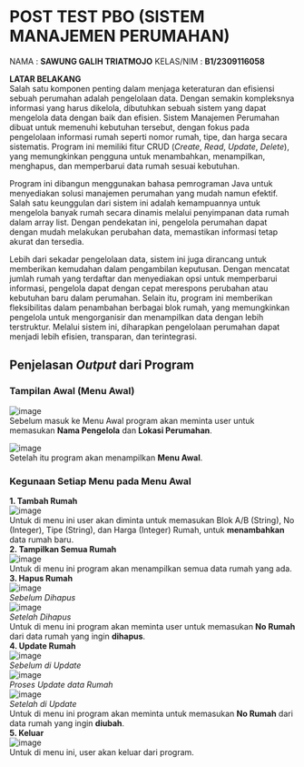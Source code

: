 # POST TEST PBO (SISTEM MANAJEMEN PERUMAHAN)
NAMA : **SAWUNG GALIH TRIATMOJO**
KELAS/NIM : **B1/2309116058**    

**LATAR BELAKANG**  
Salah satu komponen penting dalam menjaga keteraturan dan efisiensi sebuah perumahan adalah pengelolaan data. Dengan semakin kompleksnya informasi yang harus dikelola, dibutuhkan sebuah sistem yang dapat mengelola data dengan baik dan efisien. Sistem Manajemen Perumahan dibuat untuk memenuhi kebutuhan tersebut, dengan fokus pada pengelolaan informasi rumah seperti nomor rumah, tipe, dan harga secara sistematis. Program ini memiliki fitur CRUD (*Create*, *Read*, *Update*, *Delete*), yang memungkinkan pengguna untuk menambahkan, menampilkan, menghapus, dan memperbarui data rumah sesuai kebutuhan.

Program ini dibangun menggunakan bahasa pemrograman Java untuk menyediakan solusi manajemen perumahan yang mudah namun efektif. Salah satu keunggulan dari sistem ini adalah kemampuannya untuk mengelola banyak rumah secara dinamis melalui penyimpanan data rumah dalam array list. Dengan pendekatan ini, pengelola perumahan dapat dengan mudah melakukan perubahan data, memastikan informasi tetap akurat dan tersedia.

Lebih dari sekadar pengelolaan data, sistem ini juga dirancang untuk memberikan kemudahan dalam pengambilan keputusan. Dengan mencatat jumlah rumah yang terdaftar dan menyediakan opsi untuk memperbarui informasi, pengelola dapat dengan cepat merespons perubahan atau kebutuhan baru dalam perumahan. Selain itu, program ini memberikan fleksibilitas dalam penambahan berbagai blok rumah, yang memungkinkan pengelola untuk mengorganisir dan menampilkan data dengan lebih terstruktur. Melalui sistem ini, diharapkan pengelolaan perumahan dapat menjadi lebih efisien, transparan, dan terintegrasi.

## Penjelasan *Output* dari Program
### Tampilan Awal (Menu Awal)
![image](https://github.com/user-attachments/assets/f40c3700-a5b0-4ca6-9a04-44bc69749365)  
Sebelum masuk ke Menu Awal program akan meminta user untuk memasukan **Nama Pengelola** dan **Lokasi Perumahan**.

![image](https://github.com/user-attachments/assets/9dea260d-845e-4bd9-896d-489606af7a05)  
Setelah itu program akan menampilkan **Menu Awal**.

### Kegunaan Setiap Menu pada Menu Awal
**1. Tambah Rumah**  
![image](https://github.com/user-attachments/assets/cf77e452-2b96-4d86-acd5-040f5badf432)  
Untuk di menu ini user akan diminta untuk memasukan Blok A/B (String), No (Integer), Tipe (String), dan Harga (Integer) Rumah, untuk **menambahkan** data rumah baru.  
**2. Tampilkan Semua Rumah**  
![image](https://github.com/user-attachments/assets/189aa8d9-bc21-40c3-b586-8af8c201d572)   
Untuk di menu ini program akan menampilkan semua data rumah yang ada.  
**3. Hapus Rumah**  
![image](https://github.com/user-attachments/assets/f0a85624-05ee-487e-9417-b03b5dd87d51)  
*Sebelum Dihapus*  
![image](https://github.com/user-attachments/assets/c82b62bd-342a-4e26-a26a-0a6919e2b270)  
*Setelah Dihapus*  
Untuk di menu ini program akan meminta user untuk memasukan **No Rumah** dari data rumah yang ingin **dihapus**.  
**4. Update Rumah**  
![image](https://github.com/user-attachments/assets/ee134401-f100-4e4d-abcc-1ff0a91c7bf5)  
*Sebelum di Update*  
![image](https://github.com/user-attachments/assets/e158b2fe-ea70-4053-b218-f8e4fde99654)  
*Proses Update data Rumah*  
![image](https://github.com/user-attachments/assets/da1ffd27-522a-4da3-a4aa-a0f1ee913878)  
*Setelah di Update*  
Untuk di menu ini program akan meminta untuk memasukan **No Rumah** dari data rumah yang ingin **diubah**.  
**5. Keluar**  
![image](https://github.com/user-attachments/assets/c2879f91-2c24-41aa-8dc3-c970a2c463d4)  
Untuk di menu ini, user akan keluar dari program.
